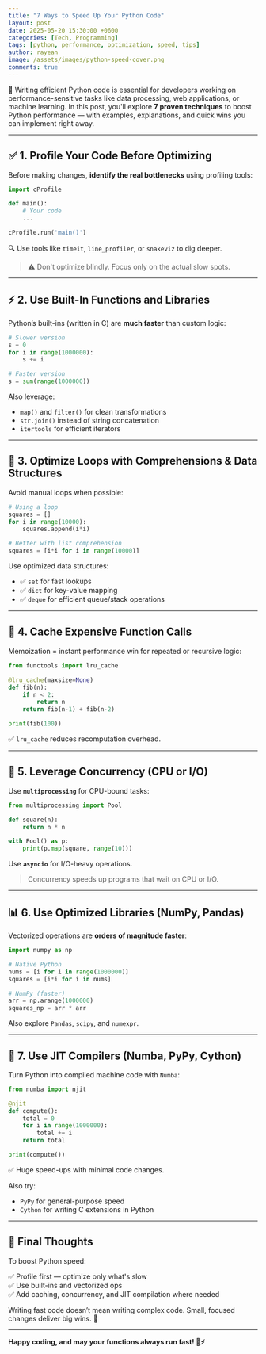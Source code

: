 ```yaml
---
title: "7 Ways to Speed Up Your Python Code"
layout: post
date: 2025-05-20 15:30:00 +0600
categories: [Tech, Programming]
tags: [python, performance, optimization, speed, tips]
author: rayean
image: /assets/images/python-speed-cover.png
comments: true
---
```


🚀 Writing efficient Python code is essential for developers working on performance-sensitive tasks like data processing, web applications, or machine learning. In this post, you'll explore **7 proven techniques** to boost Python performance — with examples, explanations, and quick wins you can implement right away.

---

## ✅ 1. Profile Your Code Before Optimizing

Before making changes, **identify the real bottlenecks** using profiling tools:

```python
import cProfile

def main():
    # Your code
    ...

cProfile.run('main()')
```

🔍 Use tools like `timeit`, `line_profiler`, or `snakeviz` to dig deeper.

> ⚠️ Don't optimize blindly. Focus only on the actual slow spots.

---

## ⚡ 2. Use Built-In Functions and Libraries

Python’s built-ins (written in C) are **much faster** than custom logic:

```python
# Slower version
s = 0
for i in range(1000000):
    s += i

# Faster version
s = sum(range(1000000))
```

Also leverage:
- `map()` and `filter()` for clean transformations  
- `str.join()` instead of string concatenation  
- `itertools` for efficient iterators  

---

## 🔄 3. Optimize Loops with Comprehensions & Data Structures

Avoid manual loops when possible:

```python
# Using a loop
squares = []
for i in range(10000):
    squares.append(i*i)

# Better with list comprehension
squares = [i*i for i in range(10000)]
```

Use optimized data structures:
- ✅ `set` for fast lookups  
- ✅ `dict` for key-value mapping  
- ✅ `deque` for efficient queue/stack operations  

---

## 🧠 4. Cache Expensive Function Calls

Memoization = instant performance win for repeated or recursive logic:

```python
from functools import lru_cache

@lru_cache(maxsize=None)
def fib(n):
    if n < 2:
        return n
    return fib(n-1) + fib(n-2)

print(fib(100))
```

✅ `lru_cache` reduces recomputation overhead.

---

## 🧵 5. Leverage Concurrency (CPU or I/O)

Use **`multiprocessing`** for CPU-bound tasks:

```python
from multiprocessing import Pool

def square(n):
    return n * n

with Pool() as p:
    print(p.map(square, range(10)))
```

Use **`asyncio`** for I/O-heavy operations.

> Concurrency speeds up programs that wait on CPU or I/O.

---

## 📊 6. Use Optimized Libraries (NumPy, Pandas)

Vectorized operations are **orders of magnitude faster**:

```python
import numpy as np

# Native Python
nums = [i for i in range(1000000)]
squares = [i*i for i in nums]

# NumPy (faster)
arr = np.arange(1000000)
squares_np = arr * arr
```

Also explore `Pandas`, `scipy`, and `numexpr`.

---

## 🧪 7. Use JIT Compilers (Numba, PyPy, Cython)

Turn Python into compiled machine code with `Numba`:

```python
from numba import njit

@njit
def compute():
    total = 0
    for i in range(1000000):
        total += i
    return total

print(compute())
```

✅ Huge speed-ups with minimal code changes.

Also try:
- `PyPy` for general-purpose speed  
- `Cython` for writing C extensions in Python  

---

## 🏁 Final Thoughts

To boost Python speed:

✅ Profile first — optimize only what's slow  
✅ Use built-ins and vectorized ops  
✅ Add caching, concurrency, and JIT compilation where needed

Writing fast code doesn’t mean writing complex code. Small, focused changes deliver big wins. 🚀

---

**Happy coding, and may your functions always run fast! 🐍⚡**
